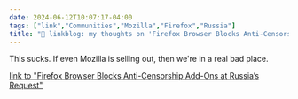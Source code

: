 ```yaml
---
date: 2024-06-12T10:07:17-04:00
tags: ["link","Communities","Mozilla","Firefox","Russia"]
title: "🔗 linkblog: my thoughts on 'Firefox Browser Blocks Anti-Censorship Add-Ons at Russia’s Request'"
---
```

This sucks. If even Mozilla is selling out, then we're in a real bad place.

[link to "Firefox Browser Blocks Anti-Censorship Add-Ons at Russia’s Request"](https://theintercept.com/2024/06/12/mozilla-firefox-russia-censorship-blocked/)